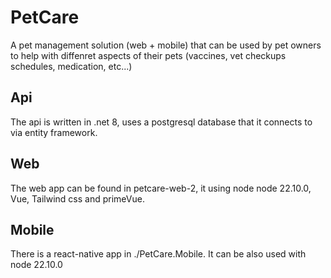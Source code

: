 # PetCare

A pet management solution (web + mobile) that can be used by pet owners to help with diffenret aspects of their pets (vaccines, vet checkups schedules, medication, etc...)

## Api

The api is written in .net 8, uses a postgresql database that it connects to via entity framework.

## Web

The web app can be found in petcare-web-2, it using node node 22.10.0, Vue, Tailwind css and primeVue.

## Mobile

There is a react-native app in ./PetCare.Mobile. It can be also used with node 22.10.0 